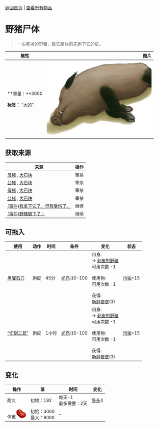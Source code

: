 [返回首页](index.md)   |  [查看所有物品](object.md)
# 野猪尸体  
> 一头死掉的野猪，趁它腐烂前先剥下它的皮。  
  
  属性  |   图片   
 ----  |  ----:   
 **重量：**3000<br><br>**标签：**	[“大的”](tag_Large.md)  |  ![](Sprite/BoarCarcass.png)   
  
## 获取来源  
来源  |  操作  
----  |  ----  
[母猪](BoarEnclosureFemale.md) , [大石块](StoneHeavy.md)  |  宰杀  
[公猪](BoarEnclosureMale.md) , [大石块](StoneHeavy.md)  |  宰杀  
[母猪](BoarTiedFemale.md) , [大石块](StoneHeavy.md)  |  宰杀  
[公猪](BoarTiedMale.md) , [大石块](StoneHeavy.md)  |  宰杀  
[(事件)我拿下它了，但我受伤了。](Event_BoarFightMixedSuccess.md)  |  继续  
[(事件)野猪倒下了！](Event_BoarFightSuccess.md)  |  继续  
## 可拖入  
使用  |  动作  |  时间  |  条件  |  变化  |  状态  
----  |  ----  |  ----  |  ----  |  ----  |  ----  
[黑曜石刀](KnifeObsidian.md)  |  剥皮  |  45分  |  [光亮](Light.md):10-100  |  自身:<br>→ [剥皮的野猪](BoarSkinned.md)<br>可用次数  -1<br><br>使用物:<br>可用次数  -1<br><br>获得:<br>[新鲜兽皮](SkinFresh.md)(3)<br>  |  [污垢](Filth.md)+15  
[“切割工具”](tag_Cutter.md)  |  剥皮  |  1小时  |  [光亮](Light.md):10-100  |  自身:<br>→ [剥皮的野猪](BoarSkinned.md)<br>可用次数  -1<br><br>使用物:<br>可用次数  -1<br><br>获得:<br>[新鲜兽皮](SkinFresh.md)(3)<br>  |  [污垢](Filth.md)+15  
## 变化  
操作  |  值  |  时间  |  变化  
----  |  ----  |  ----  |  ----  
耐久  |  初始：192  |  每天-1<br>最多需要：2天  |  [骨头](Bones.md)4   
体重<img decoding="async" src="Sprite/SaturationMeat.png" style="height:30px;">  |  初始：3000<br>最大：6000  |  -  |    
